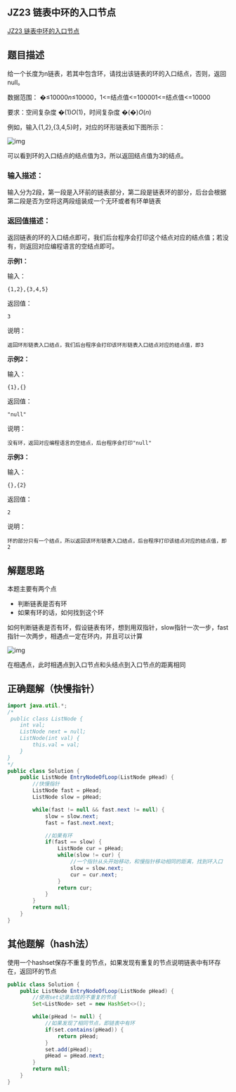 ## JZ23 链表中环的入口节点

[JZ23 链表中环的入口节点](https://www.nowcoder.com/practice/253d2c59ec3e4bc68da16833f79a38e4?tpId=13&tqId=23449&ru=/exam/oj/ta&qru=/ta/coding-interviews/question-ranking&sourceUrl=%2Fexam%2Foj%2Fta%3Fpage%3D1%26tpId%3D13%26type%3D13)



## 题目描述

给一个长度为n链表，若其中包含环，请找出该链表的环的入口结点，否则，返回null。

数据范围： �≤10000*n*≤10000，1<=结点值<=100001<=结点值<=10000

要求：空间复杂度 �(1)*O*(1)，时间复杂度 �(�)*O*(*n*)

例如，输入{1,2},{3,4,5}时，对应的环形链表如下图所示：

![img](https://uploadfiles.nowcoder.com/images/20211025/423483716_1635154005498/DA92C945EF643F1143567935F20D6B46)

可以看到环的入口结点的结点值为3，所以返回结点值为3的结点。

### 输入描述：

输入分为2段，第一段是入环前的链表部分，第二段是链表环的部分，后台会根据第二段是否为空将这两段组装成一个无环或者有环单链表

### 返回值描述：

返回链表的环的入口结点即可，我们后台程序会打印这个结点对应的结点值；若没有，则返回对应编程语言的空结点即可。



**示例1：**

输入：

```
{1,2},{3,4,5}
```

返回值：

```
3
```

说明：

```
返回环形链表入口结点，我们后台程序会打印该环形链表入口结点对应的结点值，即3   
```



**示例2：**

输入：

```
{1},{}
```

返回值：

```
"null"
```

说明：

```
没有环，返回对应编程语言的空结点，后台程序会打印"null"   
```



**示例3：**

输入：

```
{},{2}
```

返回值：

```
2
```

说明：

```
环的部分只有一个结点，所以返回该环形链表入口结点，后台程序打印该结点对应的结点值，即2
```





## 解题思路

本题主要有两个点

* 判断链表是否有环
* 如果有环的话，如何找到这个环



如何判断链表是否有环，假设链表有环，想到用双指针，slow指针一次一步，fast指针一次两步，相遇点一定在环内，并且可以计算

![img](https://alylmengbucket.oss-cn-nanjing.aliyuncs.com/pictures/202307282323244.jpeg)

在相遇点，此时相遇点到入口节点和头结点到入口节点的距离相同





## 正确题解（快慢指针）



````java
import java.util.*;
/*
 public class ListNode {
    int val;
    ListNode next = null;
    ListNode(int val) {
        this.val = val;
    }
}
*/
public class Solution {
    public ListNode EntryNodeOfLoop(ListNode pHead) {
        //快慢指针
        ListNode fast = pHead;
        ListNode slow = pHead;

        while(fast != null && fast.next != null) {
            slow = slow.next;
            fast = fast.next.next;

            //如果有环
            if(fast == slow) {
                ListNode cur = pHead;
                while(slow != cur) {
                    //一个指针从头开始移动，和慢指针移动相同的距离，找到环入口
                    slow = slow.next;
                    cur = cur.next;
                }
                return cur;
            }
        }
        return null;
    }
}
````





## 其他题解（hash法）

使用一个hashset保存不重复的节点，如果发现有重复的节点说明链表中有环存在，返回环的节点

`````java
public class Solution {
    public ListNode EntryNodeOfLoop(ListNode pHead) {
        //使用set记录出现的不重复的节点
        Set<ListNode> set = new HashSet<>();

        while(pHead != null) {
            //如果发现了相同节点，即链表中有环
            if(set.contains(pHead)) {
                return pHead;
            }
            set.add(pHead);
            pHead = pHead.next;
        }
        return null;
    }
}
`````







